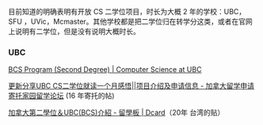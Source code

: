 目前知道的明确表明有开放 CS 二学位项目，时长为大概 2 年的学校：UBC，SFU ，UVic，Mcmaster。其他学校都是把二学位归在转学分这类，或者在官网上说明有二学位，但是没有说明大概时长。


### UBC
[BCS Program (Second Degree) | Computer Science at UBC](https://www.cs.ubc.ca/students/undergrad/degree-programs/bcs-program-second-degree)


<!--I got 9 9 6.5 6.5 in ELTS test this summer, so I am proud enough to--> 
<!--however, I do not because I am a history student. However,  love to--> 

[更新分享UBC CS二学位就读一个月感悟||项目介绍及申请信息 - 加拿大留学申请 寄托家园留学论坛](https://bbs.gter.net/thread-1979876-1-1.html) (16 年寄托的帖)

<!--数学我真的会谢...-->

[加拿大第二學位＆UBC(BCS)介紹 - 留學板 | Dcard](https://www.dcard.tw/f/studyabroad/p/234864485)（20年 台湾的贴）